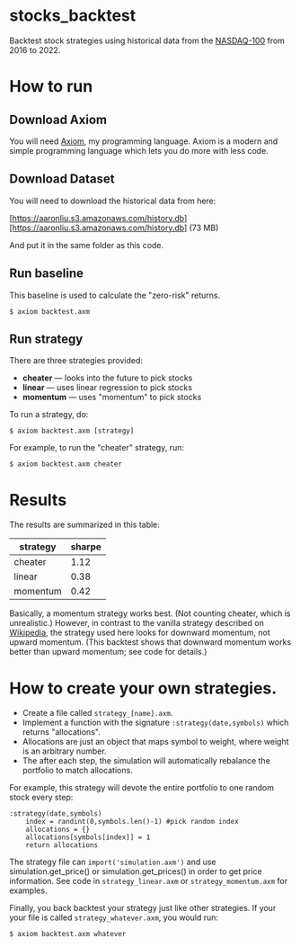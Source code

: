 # stocks_backtest

Backtest stock strategies using historical data from the [NASDAQ-100][nasdaq] from 2016 to 2022.

[nasdaq]: https://en.wikipedia.org/wiki/Nasdaq-100

# How to run

## Download Axiom

You will need [Axiom][axiom], my programming language.
Axiom is a modern and simple programming language which lets you do more with less code.

[axiom]: https://aaronliu.cc/axiom

## Download Dataset

You will need to download the historical data from here:

[https://aaronliu.s3.amazonaws.com/history.db][https://aaronliu.s3.amazonaws.com/history.db] (73 MB)

And put it in the same folder as this code.

## Run baseline

This baseline is used to calculate the "zero-risk" returns.

```
$ axiom backtest.axm
```

## Run strategy

There are three strategies provided:

 - **cheater** &mdash; looks into the future to pick stocks
 - **linear** &mdash; uses linear regression to pick stocks
 - **momentum** &mdash; uses "momentum" to pick stocks

To run a strategy, do:

```
$ axiom backtest.axm [strategy]
```

For example, to run the "cheater" strategy, run:

```
$ axiom backtest.axm cheater
```

# Results

The results are summarized in this table:

strategy  |sharpe
----------|------
cheater   |  1.12
linear    |  0.38
momentum  |  0.42

Basically, a momentum strategy works best. (Not counting cheater, which is unrealistic.)
However, in contrast to the vanilla strategy described on [Wikipedia][momentum],
the strategy used here looks for downward momentum, not upward momentum.
(This backtest shows that downward momentum works better than upward momentum; see code for details.)

[momentum]: https://en.wikipedia.org/wiki/Momentum_investing

# How to create your own strategies.

 - Create a file called `strategy_[name].axm`.
 - Implement a function with the signature `:strategy(date,symbols)` which returns "allocations".
 - Allocations are just an object that maps symbol to weight, where weight is an arbitrary number.
 - The after each step, the simulation will automatically rebalance the portfolio to match allocations.

For example, this strategy will devote the entire portfolio to one random stock every step:

```axiom
:strategy(date,symbols)
	index = randint(0,symbols.len()-1) #pick random index
	allocations = {}
	allocations[symbols[index]] = 1
	return allocations
```

The strategy file can `import('simulation.axm')` and use simulation.get_price() or simulation.get_prices()
in order to get price information.
See code in `strategy_linear.axm` or `strategy_momentum.axm` for examples.

Finally, you back backtest your strategy just like other strategies.
If your your file is called  `strategy_whatever.axm`, you would run:

```
$ axiom backtest.axm whatever
```
